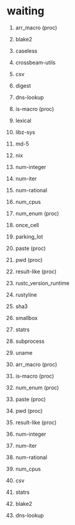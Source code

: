 
# waiting 

1. arr_macro (proc)
2. blake2
3. caseless
4. crossbeam-utils
5. csv
6. digest
7. dns-lookup
8. is-macro (proc)
9. lexical
10. libz-sys
11. md-5
12. nix
13. num-integer
14. num-iter
15. num-rational
16. num_cpus
17. num_enum (proc)
18. once_cell
19. parking_lot
20. paste (proc)
21. pwd (proc)
22. result-like (proc)
23. rustc_version_runtime
24. rustyline
25. sha3
26. smallbox
27. statrs
28. subprocess
29. uname


1. arr_macro (proc)
2. is-macro (proc)
3. num_enum (proc)
4. paste (proc)
5. pwd (proc)
6. result-like (proc)
7. num-integer
8. num-iter
9. num-rational
10. num_cpus
11. csv
12. statrs
13. blake2
14. dns-lookup




